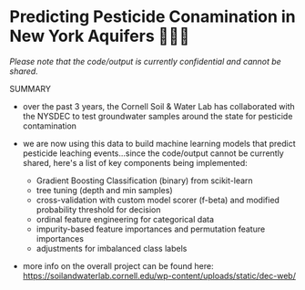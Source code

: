 # Predicting Pesticide Conamination in New York Aquifers 🌱💦🗽

*Please note that the code/output is currently confidential and cannot be shared.*

SUMMARY
- over the past 3 years, the Cornell Soil & Water Lab has collaborated with the NYSDEC to test groundwater        samples around the state for pesticide contamination

- we are now using this data to build machine learning models that predict pesticide leaching events...since the code/output cannot be currently shared, here's a list of key components being implemented:
  - Gradient Boosting Classification (binary) from scikit-learn
  - tree tuning (depth and min samples)
  - cross-validation with custom model scorer (f-beta) and modified probability threshold for decision
  - ordinal feature engineering for categorical data
  - impurity-based feature importances and permutation feature importances
  - adjustments for imbalanced class labels

- more info on the overall project can be found here: https://soilandwaterlab.cornell.edu/wp-content/uploads/static/dec-web/
